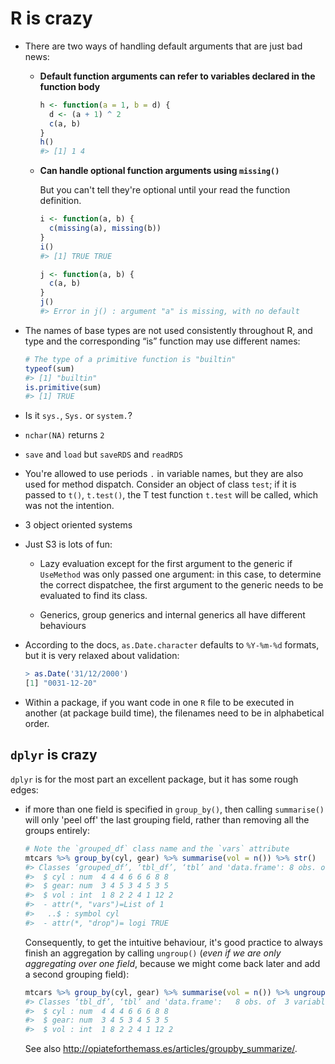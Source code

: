 R is crazy
==========

*   There are two ways of handling default arguments that are just bad news:

    *   **Default function arguments can refer to variables declared in the function body**
        ```r
        h <- function(a = 1, b = d) {
          d <- (a + 1) ^ 2
          c(a, b)
        }
        h()
        #> [1] 1 4
        ```
        
    *   **Can handle optional function arguments using `missing()`**
    
        But you can't tell they're optional until your read the function definition.
        ```r
        i <- function(a, b) {
          c(missing(a), missing(b))
        }
        i()
        #> [1] TRUE TRUE
        
        j <- function(a, b) {
          c(a, b)
        }
        j()
        #> Error in j() : argument "a" is missing, with no default
        ```

*   The names of base types are not used consistently throughout R, and type and
    the corresponding “is” function may use different names:
    ```r
    # The type of a primitive function is "builtin"
    typeof(sum)
    #> [1] "builtin"
    is.primitive(sum)
    #> [1] TRUE
    ```
   
*   Is it `sys.`, `Sys.` or `system.`?
   
*  `nchar(NA)` returns `2`

*  `save` and `load` but `saveRDS` and `readRDS`

*   You're allowed to use periods `.` in variable names, but they are also used for method dispatch. Consider an
    object of class `test`; if it is passed to `t()`, `t.test()`, the T test function `t.test` will be called, which
    was not the intention.

*   3 object oriented systems

*   Just S3 is lots of fun:

    *   Lazy evaluation except for the first argument to the generic if
        `UseMethod` was only passed one argument: in this case, to determine
        the correct dispatchee, the first argument to the generic needs to be
        evaluated to find its class.

    *   Generics, group generics and internal generics all have different
        behaviours


*   According to the docs, `as.Date.character` defaults to `%Y-%m-%d` formats, but it is very relaxed about validation:
    ```r 
    > as.Date('31/12/2000')
    [1] "0031-12-20"
    ```

*   Within a package, if you want code in one `R` file to be executed in
    another (at package build time), the filenames need to be in alphabetical order.


`dplyr` is crazy
----------------

`dplyr` is for the most part an excellent package, but it has some rough edges:

*   if more than one field is specified in `group_by()`, then calling `summarise()` will only 'peel off' the last grouping field, rather than removing all the groups entirely:
    ```r
    # Note the `grouped_df` class name and the `vars` attribute
    mtcars %>% group_by(cyl, gear) %>% summarise(vol = n()) %>% str()
    #> Classes ‘grouped_df’, ‘tbl_df’, ‘tbl’ and 'data.frame': 8 obs. of  3 variables:
    #>  $ cyl : num  4 4 4 6 6 6 8 8
    #>  $ gear: num  3 4 5 3 4 5 3 5
    #>  $ vol : int  1 8 2 2 4 1 12 2
    #>  - attr(*, "vars")=List of 1
    #>   ..$ : symbol cyl
    #>  - attr(*, "drop")= logi TRUE
    ```
    Consequently, to get the intuitive behaviour, it's good practice to always finish an aggregation by calling `ungroup()` (*even if we are only aggregating over one field*, because we might come back later and add a second grouping field):
    ```r
    mtcars %>% group_by(cyl, gear) %>% summarise(vol = n()) %>% ungroup() %>% str()
    #> Classes ‘tbl_df’, ‘tbl’ and 'data.frame':   8 obs. of  3 variables:
    #>  $ cyl : num  4 4 4 6 6 6 8 8
    #>  $ gear: num  3 4 5 3 4 5 3 5
    #>  $ vol : int  1 8 2 2 4 1 12 2
    ```
    See also http://opiateforthemass.es/articles/groupby_summarize/.
